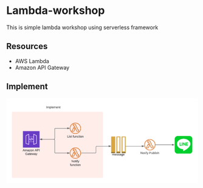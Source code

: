 # Lambda-workshop

This is simple lambda workshop using serverless framework

## Resources

- AWS Lambda
- Amazon API Gateway

## Implement

![Lambda-workshop Implement Architecure](https://raw.githubusercontent.com/thtiiz/lambda-workshop-example/main/assets/implement.png)

